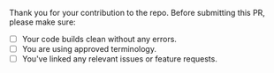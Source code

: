 Thank you for your contribution to the repo. 
Before submitting this PR, please make sure:

- [ ] Your code builds clean without any errors.
- [ ] You are using approved terminology.
- [ ] You've linked any relevant issues or feature requests.
